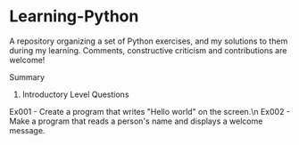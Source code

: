 # Learning-Python
A repository organizing a set of Python exercises, and my solutions to them during my learning. Comments, constructive criticism and contributions are welcome!

Summary

1. Introductory Level Questions

Ex001 - Create a program that writes "Hello world" on the screen.\n
Ex002 - Make a program that reads a person's name and displays a welcome message.

